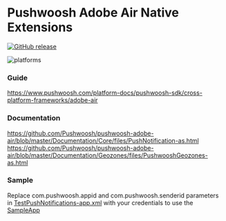 Pushwoosh Adobe Air Native Extensions
===================================================

[![GitHub release](https://img.shields.io/github/release/Pushwoosh/pushwoosh-adobe-air.svg?style=flat-square)](https://github.com/Pushwoosh/pushwoosh-adobe-air/releases)

![platforms](https://img.shields.io/badge/platforms-Android%20%7C%20iOS-yellowgreen.svg)

### Guide

https://www.pushwoosh.com/platform-docs/pushwoosh-sdk/cross-platform-frameworks/adobe-air

### Documentation

https://github.com/Pushwoosh/pushwoosh-adobe-air/blob/master/Documentation/Core/files/PushNotification-as.html  
https://github.com/Pushwoosh/pushwoosh-adobe-air/blob/master/Documentation/Geozones/files/PushwooshGeozones-as.html  


### Sample

Replace com.pushwoosh.appid and com.pushwoosh.senderid parameters in [TestPushNotifications-app.xml](https://github.com/Pushwoosh/pushwoosh-adobe-air/blob/master/PushNotificationsSample/src/TestPushNotifications-app.xml) with your credentials to use the [SampleApp](https://github.com/Pushwoosh/pushwoosh-adobe-air/tree/master/PushNotificationsSample)
